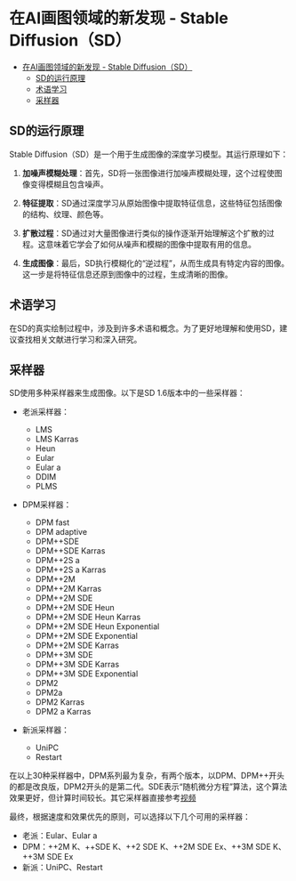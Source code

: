 # 在AI画图领域的新发现 - Stable Diffusion（SD）

<!-- @import "[TOC]" {cmd="toc" depthFrom=1 depthTo=6 orderedList=false} -->

<!-- code_chunk_output -->

- [在AI画图领域的新发现 - Stable Diffusion（SD）](#在ai画图领域的新发现---stable-diffusionsd)
  - [SD的运行原理](#sd的运行原理)
  - [术语学习](#术语学习)
  - [采样器](#采样器)

<!-- /code_chunk_output -->

## SD的运行原理

Stable Diffusion（SD）是一个用于生成图像的深度学习模型。其运行原理如下：

1. **加噪声模糊处理**：首先，SD将一张图像进行加噪声模糊处理，这个过程使图像变得模糊且包含噪声。

2. **特征提取**：SD通过深度学习从原始图像中提取特征信息，这些特征包括图像的结构、纹理、颜色等。

3. **扩散过程**：SD通过对大量图像进行类似的操作逐渐开始理解这个扩散的过程。这意味着它学会了如何从噪声和模糊的图像中提取有用的信息。

4. **生成图像**：最后，SD执行模糊化的“逆过程”，从而生成具有特定内容的图像。这一步是将特征信息还原到图像中的过程，生成清晰的图像。

## 术语学习

在SD的真实绘制过程中，涉及到许多术语和概念。为了更好地理解和使用SD，建议查找相关文献进行学习和深入研究。

## 采样器

SD使用多种采样器来生成图像。以下是SD 1.6版本中的一些采样器：

- 老派采样器：
  - LMS
  - LMS Karras
  - Heun
  - Eular
  - Eular a
  - DDIM
  - PLMS

- DPM采样器：
  - DPM fast
  - DPM adaptive
  - DPM++SDE
  - DPM++SDE Karras
  - DPM++2S a
  - DPM++2S a Karras
  - DPM++2M
  - DPM++2M Karras
  - DPM++2M SDE
  - DPM++2M SDE Heun
  - DPM++2M SDE Heun Karras
  - DPM++2M SDE Heun Exponential
  - DPM++2M SDE Exponential
  - DPM++2M SDE Karras
  - DPM++3M SDE
  - DPM++3M SDE Karras
  - DPM++3M SDE Exponential
  - DPM2
  - DPM2a
  - DPM2 Karras
  - DPM2 a Karras

- 新派采样器：
  - UniPC
  - Restart

在以上30种采样器中，DPM系列最为复杂，有两个版本，以DPM、DPM++开头的都是改良版，DPM2开头的是第二代。SDE表示“随机微分方程”算法，这个算法效果更好，但计算时间较长。其它采样器直接参考[视频](https://player.bilibili.com/player.html?bvid=BV1FN411i7sB&autoplay=false)

最终，根据速度和效果优先的原则，可以选择以下几个可用的采样器：

- 老派：Eular、Eular a
- DPM：++2M K、++SDE K、++2 SDE K、++2M SDE Ex、++3M SDE K、++3M SDE Ex
- 新派：UniPC、Restart
